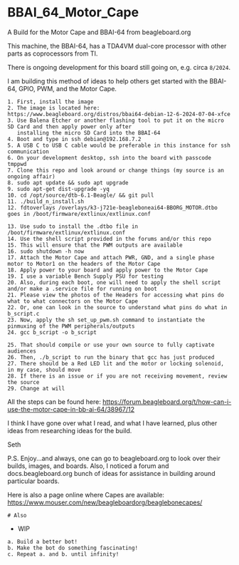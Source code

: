 # BBAI_64_Motor_Cape

A Build for the Motor Cape and BBAI-64 from beagleboard.org

This machine, the BBAI-64, has a TDA4VM dual-core processor with other parts as coprocessors from TI.

There is ongoing development for this board still going on, e.g. circa `8/2024`.

I am building this method of ideas to help others get started with the BBAI-64, GPIO, PWM, and the Motor Cape.

```
1. First, install the image
2. The image is located here: https://www.beagleboard.org/distros/bbai64-debian-12-6-2024-07-04-xfce
3. Use Balena Etcher or another flashing tool to put it on the micro SD Card and then apply power only after
   installing the micro SD Card into the BBAI-64
4. Boot and type in ssh debian@192.168.7.2
5. A USB C to USB C cable would be preferable in this instance for ssh communication 
6. On your development desktop, ssh into the board with passcode tmppwd
7. Clone this repo and look around or change things (my source is an ongoing affair)
8. sudo apt update && sudo apt upgrade
9. sudo apt-get dist-upgrade -yq
10. cd /opt/source/dtb-6.1-Beagle/ && git pull
11. ./build_n_install.sh
12. fdtoverlays /overlays/k3-j721e-beagleboneai64-BBORG_MOTOR.dtbo goes in /boot/firmware/extlinux/extlinux.conf

13. Use sudo to install the .dtbo file in /boot/firmware/extlinux/extlinux.conf
14. Use the shell script provided in the forums and/or this repo
15. This will ensure that the PWM outputs are available
16. sudo shutdown -h now
17. Attach the Motor Cape and attach PWR, GND, and a single phase motor to Motor1 on the headers of the Motor Cape
18. Apply power to your board and apply power to the Motor Cape
19. I use a variable Bench Supply PSU for testing
20. Also, during each boot, one will need to apply the shell script and/or make a .service file for running on boot
21. Please view the photos of the Headers for accessing what pins do what to what connectors on the Motor Cape
22. Or, one can look in the source to understand what pins do what in b_script.c
23. Now, apply the sh set_up_pwm.sh command to instantiate the pinmuxing of the PWM peripherals/outputs
24. gcc b_script -o b_script

25. That should compile or use your own source to fully captivate audiences
26. Then, ./b_script to run the binary that gcc has just produced
27. There should be a Red LED lit and the motor or locking solenoid, in my case, should move
28. If there is an issue or if you are not receiving movement, review the source
29. Change at will
```

All the steps can be found here: https://forum.beagleboard.org/t/how-can-i-use-the-motor-cape-in-bb-ai-64/38967/12

I think I have gone over what I read, and what I have learned, plus other ideas from researching ideas for the build.

Seth

P.S. Enjoy...and always, one can go to beagleboard.org to look over their builds, images, and boards. Also, I noticed
a forum and docs.beagleboard.org bunch of ideas for assistance in building around particular boards.

Here is also a page online where Capes are available: https://www.mouser.com/new/beagleboardorg/beaglebonecapes/

```
# Also
```

* WIP

```
a. Build a better bot!
b. Make the bot do something fascinating!
c. Repeat a. and b. until infinity!
```
